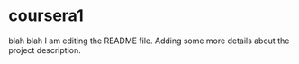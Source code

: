 # coursera1
blah blah 
I am editing the README file. Adding some more details about the project description.

